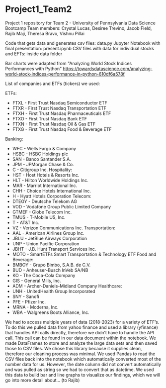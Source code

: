 # Project1_Team2
Project 1 repository for Team 2 - University of Pennsylvania Data Science Bootcamp
Team members: Crystal Lucas, Desiree Trevino, Jacob Field, Rajib Maji, Theresa Bravo, Vishnu Pillai

Code that gets data and generates csv files: data.py
Jupyter Notebook with final presentation: present.ipynb
CSV files with data for individual stocks and EFTs: inside data folder

Bar charts were adapted from "Analyzing World Stock Indices Performances with Python"
https://towardsdatascience.com/analyzing-world-stock-indices-performance-in-python-610df6a578f

List of companies and ETFs (tickers) we used:

ETFs:
* FTXL - First Trust Nasdaq Semiconductor ETF
* FTXR - First Trust Nasdaq Transportation ETF
* FTXH - First Trust Nasdaq Pharmaceuticals ETF
* FTXO - First Trust Nasdaq Bank ETF
* FTXN - First Trust Nasdaq Oil & Gas ETF
* FTXG - First Trust Nasdaq Food & Beverage ETF

Banking:
* WFC - Wells Fargo & Company
* HSBC - HSBC Holdings plc
* SAN - Banco Santander S.A.
* JPM - JPMorgan Chase & Co.
* C - Citigroup Inc.
Hospitality:
* HST - Host Hotels & Resorts Inc.
* HLT - Hilton Worldwide Holdings Inc.
* MAR - Marriot International Inc.
* CHH - Choice Hotels International Inc.
* H - Hyatt Hotels Corporation
Telecom:
* DTEGY - Deutsche Telekom AG
* VOD - Vodafone Group Public Limited Company
* GTMEF - Globe Telecom Inc.
* TMUS - T-Mobile US, Inc.
* T - AT&T Inc.
* VZ - Verizon Communications Inc.
Transportation:
* AAL - American Airlines Group Inc.
* JBLU - JetBlue Airways Corporation
* UNP - Union Pacific Corporation
* JBHT - J.B. Hunt Transport Services Inc.
* MOTO - SmartETFs Smart Transportation & Technology ETF
Food and Beverage:
* BMBOY - Grupo Bimbo, S.A.B. de C.V.
* BUD - Anheuser-Busch InVeb SA/NB
* KO - The Coca-Cola Company
* GIS - General Mills, Inc.
* ADM - Archer-Daniels-Midland Company
Healthcare:
* UNH - UnitedHealth Group Incorporated
* SNY - Sanofi
* PFE - Pfizer Inc.
* MRNA - Moderna, Inc.
* WBA - Walgreens Boots Alliance, Inc.


We had to access multiple years of data (2018-2023) for a variety of ETF’s. To do this we pulled data from yahoo finance and used a library (yfinance) that handles API calls directly, therefore we didn’t have to handle the API call. This call can be found in our data document within the notebook.
We made DataFrames to store and analyze the large data sets and then saved those to CSV files. We chose this library because it supplies clean, therefore our cleaning process was minimal.  We used Pandas to read the CSV files back into the notebook which automatically converted most of the number data for us. However, the date column did not convert automatically and was pulled as string so we had to convert that as datetime. We used this data to build bar and line graphs to visualize our findings, which we will go into more detail about... (to Rajib)

